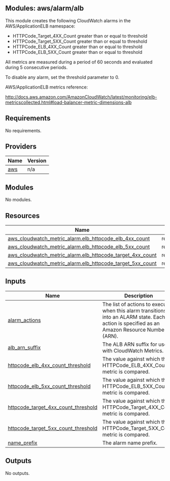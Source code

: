 ## Modules: aws/alarm/alb

This module creates the following CloudWatch alarms in the
AWS/ApplicationELB namespace:

  - HTTPCode\_Target\_4XX\_Count greater than or equal to threshold
  - HTTPCode\_Target\_5XX\_Count greater than or equal to threshold
  - HTTPCode\_ELB\_4XX\_Count greater than or equal to threshold
  - HTTPCode\_ELB\_5XX\_Count greater than or equal to threshold

All metrics are measured during a period of 60 seconds and evaluated
during 5 consecutive periods.

To disable any alarm, set the threshold parameter to 0.

AWS/ApplicationELB metrics reference:

http://docs.aws.amazon.com/AmazonCloudWatch/latest/monitoring/elb-metricscollected.html#load-balancer-metric-dimensions-alb

## Requirements

No requirements.

## Providers

| Name | Version |
|------|---------|
| <a name="provider_aws"></a> [aws](#provider\_aws) | n/a |

## Modules

No modules.

## Resources

| Name | Type |
|------|------|
| [aws_cloudwatch_metric_alarm.elb_httpcode_elb_4xx_count](https://registry.terraform.io/providers/hashicorp/aws/latest/docs/resources/cloudwatch_metric_alarm) | resource |
| [aws_cloudwatch_metric_alarm.elb_httpcode_elb_5xx_count](https://registry.terraform.io/providers/hashicorp/aws/latest/docs/resources/cloudwatch_metric_alarm) | resource |
| [aws_cloudwatch_metric_alarm.elb_httpcode_target_4xx_count](https://registry.terraform.io/providers/hashicorp/aws/latest/docs/resources/cloudwatch_metric_alarm) | resource |
| [aws_cloudwatch_metric_alarm.elb_httpcode_target_5xx_count](https://registry.terraform.io/providers/hashicorp/aws/latest/docs/resources/cloudwatch_metric_alarm) | resource |

## Inputs

| Name | Description | Type | Default | Required |
|------|-------------|------|---------|:--------:|
| <a name="input_alarm_actions"></a> [alarm\_actions](#input\_alarm\_actions) | The list of actions to execute when this alarm transitions into an ALARM state. Each action is specified as an Amazon Resource Number (ARN). | `list` | `[]` | no |
| <a name="input_alb_arn_suffix"></a> [alb\_arn\_suffix](#input\_alb\_arn\_suffix) | The ALB ARN suffix for use with CloudWatch Metrics. | `string` | n/a | yes |
| <a name="input_httpcode_elb_4xx_count_threshold"></a> [httpcode\_elb\_4xx\_count\_threshold](#input\_httpcode\_elb\_4xx\_count\_threshold) | The value against which the HTTPCode\_ELB\_4XX\_Count metric is compared. | `string` | `"0"` | no |
| <a name="input_httpcode_elb_5xx_count_threshold"></a> [httpcode\_elb\_5xx\_count\_threshold](#input\_httpcode\_elb\_5xx\_count\_threshold) | The value against which the HTTPCode\_ELB\_5XX\_Count metric is compared. | `string` | `"80"` | no |
| <a name="input_httpcode_target_4xx_count_threshold"></a> [httpcode\_target\_4xx\_count\_threshold](#input\_httpcode\_target\_4xx\_count\_threshold) | The value against which the HTTPCode\_Target\_4XX\_Count metric is compared. | `string` | `"0"` | no |
| <a name="input_httpcode_target_5xx_count_threshold"></a> [httpcode\_target\_5xx\_count\_threshold](#input\_httpcode\_target\_5xx\_count\_threshold) | The value against which the HTTPCode\_Target\_5XX\_Count metric is compared. | `string` | `"80"` | no |
| <a name="input_name_prefix"></a> [name\_prefix](#input\_name\_prefix) | The alarm name prefix. | `string` | n/a | yes |

## Outputs

No outputs.
